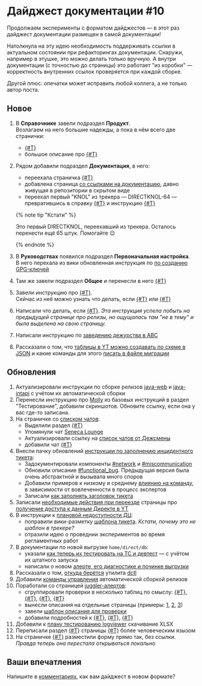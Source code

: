# Дайджест документации #10

Продолжаем эксперименты с форматом дайджестов — в этот раз дайджест документации размещен в самой документации!

Натолкнула на эту идею необходимость поддерживать ссылки в актуальном состоянии при рефакторингах документации.
Снаружи, например в этушке, это можно делать только вручную.
А внутри документации (с точностью до страницы) это работает "из коробки" — корректность внутренних ссылок проверяется при каждой сборке.

Другой плюс: опечатки может исправить любой коллега, а не только автор поста.

## Новое
1. В **Справочнике** завели подраздел **Продукт**.  
   Возлагаем на него большие надежды, а пока в нём всего две странички:
   - [{#T}](../../product/about-this-section.md)
   - большое описание про [{#T}](../../product/sprav-organizations.md)
1. Рядом добавили подраздел **Документация**, в него:
   - переехала страничка [{#T}](../achievements.md)
   - добавлена страница [со ссылками на документацию](../external-links.md), давно живущая в репозитории в скрытом виде
   - переехал первый "KNOL" из трекера — DIRECTKNOL-64 — превратившись в справку [{#T}](../statistics.md) и инструкцию [{#T}](../../../guide/analytics/how-to-get-access-to-metrika-counter.md)

   {% note tip "Кстати" %}
   
   Это первый DIRECTKNOL, переехавший из трекера. Осталось перенести ещё 65 штук.
   Помогайте 😉
   
   {% endnote %}
1. В **Руководствах** появился подраздел **Первоначальная настройка**.  
   В него перехала из вики обновленная инструкция по [по созданию GPG-ключей](../../../guide/initial-setup/gpg-key.md)
1. Там же завели подраздел **Общее** и перенесли в него [{#T}](../../../guide/analytics/abc-direct-analytics.md)
1. Завели инструкцию про [{#T}](../../../releases/release-complications.md).  
   Сейчас из неё можно узнать что делать, если [{#T}](../../../releases/release-complications.md#no-links)
   или [{#T}](../../../releases/release-complications.md#create-release-failed )
1. Написали что делать, если [{#T}](../../../guide/troubleshooting/maximum-number-of-campaigns.md).
   _Эта инструкция успела побыть на предыдущей странице про релизы, но ощущалась там "не в тему" и была выделена на свою страницу._
1. Написали инструкцию по [заведению дежурства в ABC](../../../guide/new-abc-duty.md)
1. Рассказали о том, что [таблицы в YT можно создавать по схеме в JSON](../../../guide/jeri/yt-create-table.md)
   и какие команды для этого [писать в файле миграции](../../../jeri/guide/yt-create-table-migr.md)

## Обновления
1. Актуализировали инструкции по сборке релизов [java-web](../../../guide/releases/java-web.md) и [java-intapi](../../../guide/releases/java-intapi.md) с учётом их автоматической сборки
1. Перенесли инструкцию про [Molly](../../../guide/qa/howto_molly.md) из базовых инструкций в раздел "Тестирование", добавили скриншотов.
   Обновите ссылку, если она у вас где-то записана.
1. На страничке со [списком чатов](../../chats.md):
   - Выделили раздел [{#T}](../../chats.md#global-infra)
   - Упомянули чат [Seneca Lounge](../../chats.md#yt)
   - Актуализировали ссылку на [список чатов от Дежсмены](../../chats.md#other-lists)
   - добавили чат [{#T}](../../chats.md#logbroker)
1. Внесли пачку обновлений [инструкции по заполнению инцидентного тикета](../../../incidents/spi-ticket.md):
   - Задокументировали компоненты [#network](../../../incidents/spi-ticket.md#network)
   и [#miscommunication](../../../incidents/spi-ticket.md#miscommunication)
   - Обновили описание [#functional_bug](../../../incidents/spi-ticket.md#functional-bug). Предыдущая версия была очень абстрактной и вызывала много споров
   - Добавили примеров к низкому и среднему [влиянию на команду](../../../incidents/spi-ticket.md#impact-team), в зависимости от вовлеченности в процесс экспертов
   - Записали [как заполнять заголовок тикета](../../../incidents/spi-ticket.md#summray)
1. Записали [необходимые действия при переезде](../../../guide/analytics/abc-direct-analytics.md#workflow) страницы про [получение доступа к данным Директе в YT](../../../guide/analytics/abc-direct-analytics.md)
1. В инструкции к [плановой недоступности ДЦ](../../../jeri/howto-minus-dc.md):
   - поправили вики-разметку [шаблона тикета](../../../jeri/howto-minus-dc.md#paperwork). _Кстати, почему это не шаблон в трекере?_
   - отразили идею о проведнии экспериментов во время регламентных работ
1. В документации по новой выгрузке `home/direct/db`:
   - указали [как теперь их тестировать на ТС и девтест](../../../yt-data/yt-direct-db-add-fields-testing.md#tesing-on-ts-or-devtest) — с учётом их штатного запуска
   - написали о новом [алерте, его диагностике и починке выгрузки](../../../yt-data/yt-direct-db-ops.md#monitoring)
1. Рассказали о том, [откуда берётся](../../../jeri/howto-dctl.md#where-it-comes-from) утилита [dctl](../../../jeri/howto-dctl.md)
1. Добавили [команды управления](../../../releases/concepts-create-release-auto.md#dt-autorelease-ctl) автоматической сборкой релизов
1. Поработали со страницей [juggler-алертов](../../../jeri/reference/juggler-alerts.md):
   - сгруппировали проверки в несколько таблиц по смыслу:
   [{#T}](../../../jeri/reference/juggler-alerts.md#common),
   [{#T}](../../../jeri/reference/juggler-alerts.md#database),
   [{#T}](../../../jeri/reference/juggler-alerts.md#product),
   [{#T}](../../../jeri/reference/juggler-alerts.md#unsorted)
   - вынесли описания на отдельные страницы (примеры: [1](../../alerts/mysql-trx-max-age.md),
   [2](../../alerts/slb-yp-consistency.md), [3](../../alerts/downtime-db.md))
   - завели [шаблон описания для проверки](../../alerts/example.md)
   - добавили подробностей к [{#T}](../../alerts/yandex-ansible-pull.md),
   [{#T}](../../alerts/active-orders-import-job.md),
   [{#T}](../../alerts/mysql-trx-max-age.md)
1. Добавили к [плану тестированию logviewer](../../../guide/releases/logviewer.md#testing) скачивание XLSX
1. Переписали раздел [{#T}](../../../frontend/dna-functional-testing.md#test-cases-in-yml)
   страницы [{#T}](../../../frontend/dna-functional-testing.md) более человеческим язызом
1. На страничке [{#T}](../../../feedback.md) разместили форму прямо так, без ссылки.
   _Правда теперь она перестала открываться локально_

## Ваши впечатления
Напишите в [комментариях](https://clubs.at.yandex-team.ru/direct-dev/616), как вам дайджест в новом формате?
